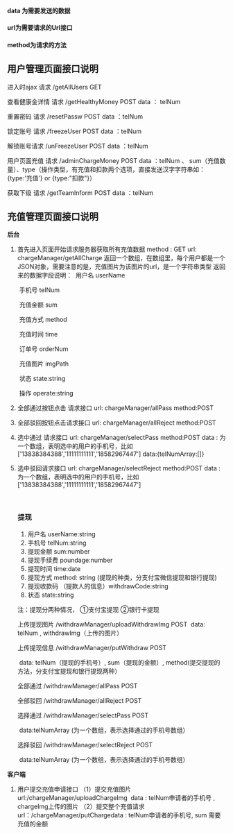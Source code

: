 #### data 为需要发送的数据

#### url为需要请求的Url接口

#### method为请求的方法

## 用户管理页面接口说明

进入时ajax 请求 /getAllUsers   GET

查看健康金详情 请求 /getHealthyMoney POST
data ： telNum

重置密码 请求 /resetPassw POST
data ：telNum

锁定账号 请求 /freezeUser POST
data ：telNum

解锁账号请求 /unFreezeUser POST
data ：telNum

用户页面充值 请求 /adminChargeMoney POST
data ：telNum 、 sum（充值数量）、type（操作类型，有充值和扣款两个选项，直接发送汉字字符串如：{type:'充值'} or {type:"扣款"}）

获取下级 请求 /getTeamInform POST
data ：telNum

## 充值管理页面接口说明 

**后台**

1. 首先进入页面开始请求服务器获取所有充值数据
   method : GET
   url: chargeManager/getAllCharge
   返回一个数组，在数组里，每个用户都是一个JSON对象，需要注意的是，充值图片为该图片的url，是一个字符串类型
   返回来的数据字段说明：
   ​	用户名 userName

   ​	手机号 telNum

   ​	充值金额 sum

   ​	充值方式 method

   ​	充值时间 time

   ​	订单号 orderNum

   ​	充值图片 imgPath

   ​	状态 state:string

   ​	操作 operate:string	

2. 全部通过按钮点击 请求接口 
   url: chargeManager/allPass
   method:POST

3. 全部驳回按钮点击请求接口
   url: chargeManager/allReject
   method:POST

4. 选中通过 请求接口
   url: chargeManager/selectPass
   method:POST
   data :  为一个数组，表明选中的用户的手机号，比如 ['13838384388','11111111111','18582967447']       data:{telNumArray:[]}

5. 选中驳回请求接口
   url: chargeManager/selectReject
   method:POST
   data :  为一个数组，表明选中的用户的手机号，比如 ['13838384388','11111111111','18582967447']
   ​

   ​

   ### 提现

   1. 用户名 userName:string
   2. 手机号 telNum:string
   3. 提现金额 sum:number
   4. 提现手续费 poundage:number
   5. 提现时间 time:date
   6. 提现方式 method: string (提现的种类，分支付宝微信提现和银行提现)
   7. 提现收款码 （提款人的信息）withdrawCode:string
   8. 状态 state:string

   注：提现分两种情况， ①支付宝提现 ②银行卡提现


   上传提现图片 /withdrawManager/uploadWithdrawImg POST
   ​	data: telNum , withdrawImg（上传的图片）

   上传提现信息 /withdrawManager/putWithdraw POST

   ​	data: telNum（提现的手机号）, sum（提现的金额）, method(提交提现的方法，分支付宝提现和银行提现两种）

   全部通过 /withdrawManager/allPass POST

   全部驳回 /withdrawManager/allReject POST

   选择通过 /withdrawManager/selectPass POST

   ​	data:telNumArray (为一个数组，表示选择通过的手机号数组）

   选择驳回 /withdrawManager/selectReject POST

   ​	data:telNumArray (为一个数组，表示选择通过的手机号数组）

**客户端**

1. 用户提交充值申请接口
   （1）提交充值图片  
   ​	url:/chargeManager/uploadChargeImg
   ​	data : telNum申请者的手机号 , chargeImg上传的图片
   （2）提交整个充值请求
   ​	url：/chargeManager/putCharge
   ​	data : telNum申请者的手机号, sum 需要充值的金额 



